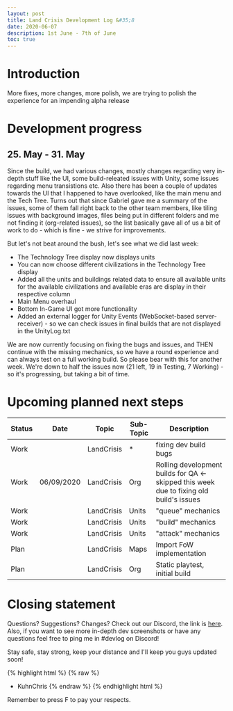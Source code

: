 ```yaml
---
layout: post
title: Land Crisis Development Log &#35;8
date: 2020-06-07
description: 1st June - 7th of June
toc: true
---
```


# Introduction

More fixes, more changes, more polish, we are trying to polish the experience for an impending alpha release

# Development progress

## 25. May - 31. May

Since the build, we had various changes, mostly changes regarding very in-depth stuff like the UI, some build-releated issues with Unity, some issues regarding menu transistions etc. Also there has been a couple of updates towards the UI that I happened to have overlooked, like the main menu and the Tech Tree. Turns out that since Gabriel gave me a summary of the issues, some of them fall right back to the other team members, like tiling issues with background images, files being put in different folders and me not finding it (org-related issues), so the list basically gave all of us a bit of work to do - which is fine - we strive for improvements.

But let's not beat around the bush, let's see what we did last week:
* The Technology Tree display now displays units
* You can now choose different civilizations in the Technology Tree display
* Added all the units and buildings related data to ensure all available units for the available civilizations and available eras are display in their respective column
* Main Menu overhaul
* Bottom In-Game UI got more functionality
* Added an external logger for Unity Events (WebSocket-based server-receiver) - so we can check issues in final builds that are not displayed in the UnityLog.txt

We are now currently focusing on fixing the bugs and issues, and THEN continue with the missing mechanics, so we have a round experience and can always test on a full working build. So please bear with this for another week. We're down to half the issues now (21 left, 19 in Testing, 7 Working) - so it's progressing, but taking a bit of time.

# Upcoming planned next steps


| Status | Date      | Topic      | Sub-Topic   | Description                                                     |
|--------|-----------|------------|-------------|-----------------------------------------------------------------|
| Work   | | LandCrisis | * | fixing dev build bugs |
| Work   | 06/09/2020 | LandCrisis | Org | Rolling development builds for QA  <- skipped this week due to fixing old build's issues |
| Work   | | LandCrisis | Units | "queue" mechanics     |
| Work   | | LandCrisis | Units | "build" mechanics     |
| Work   | | LandCrisis | Units | "attack" mechanics     |
| Plan   | | LandCrisis | Maps | Import FoW implementation |
| Plan   | | LandCrisis | Org | Static playtest, initial build                                  |

# Closing statement

Questions? Suggestions? Changes? Check out our Discord, the link is [here](https://discord.gg/C7H9w4p).
Also, if you want to see more in-depth dev screenshots or have any questions feel free to ping me in #devlog on Discord!


Stay safe, stay strong, keep your distance and I'll keep you guys updated soon!

{% highlight html %}
{% raw %}
- KuhnChris
{% endraw %}
{% endhighlight html %}

Remember to press F to pay your respects.